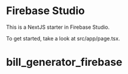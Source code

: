 # Firebase Studio

This is a NextJS starter in Firebase Studio.

To get started, take a look at src/app/page.tsx.
# bill_generator_firebase
